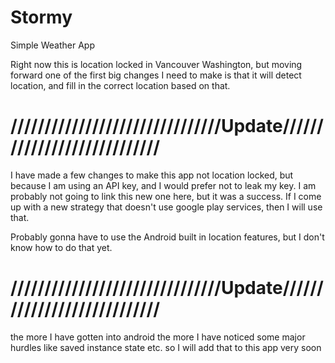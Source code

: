 # Stormy
Simple Weather App


Right now this is location locked in Vancouver Washington, but moving forward one of the first big changes I need to make is that it will detect location, and fill in the correct location based on that.



# ///////////////////////////////Update////////////////////////////


I have made a few changes to make this app not location locked, but because I am using an API key, and I would prefer not to leak my key. I am probably not going to link this new one here, but it was a success. If I come up with a new strategy that doesn't use google play services, then I will use that.

Probably gonna have to use the Android built in location features, but I don't know how to do that yet.


# ///////////////////////////////Update////////////////////////////

the more I have gotten into android the more I have noticed some major hurdles like saved instance state etc. so I will add that to this app very soon

